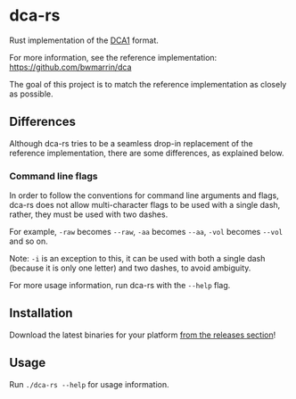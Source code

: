 # dca-rs

Rust implementation of the [DCA1](https://github.com/bwmarrin/dca/wiki/DCA1-specification-draft) format.

For more information, see the reference implementation: https://github.com/bwmarrin/dca

The goal of this project is to match the reference implementation as closely as possible.

## Differences

Although dca-rs tries to be a seamless drop-in replacement of the reference implementation, there are some differences, as explained below.

### Command line flags

In order to follow the conventions for command line arguments and flags, dca-rs does not allow multi-character flags to be used with a single dash, rather, they must be used with two dashes.

For example, `-raw` becomes `--raw`, `-aa` becomes `--aa`, `-vol` becomes `--vol` and so on.

Note: `-i` is an exception to this, it can be used with both a single dash (because it is only one letter) and two dashes, to avoid ambiguity.

For more usage information, run dca-rs with the `--help` flag.

## Installation

Download the latest binaries for your platform [from the releases section](https://github.com/nstafie/dca-rs/releases)!

## Usage

Run `./dca-rs --help` for usage information.
